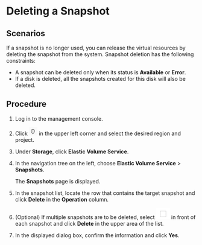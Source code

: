 # Deleting a Snapshot<a name="evs_01_0011"></a>

## Scenarios<a name="section9704285173937"></a>

If a snapshot is no longer used, you can release the virtual resources by deleting the snapshot from the system. Snapshot deletion has the following constraints:

-   A snapshot can be deleted only when its status is  **Available**  or  **Error**.
-   If a disk is deleted, all the snapshots created for this disk will also be deleted.

## Procedure<a name="section63311840155158"></a>

1.  Log in to the management console.
2.  Click  ![](figures/icon-region.png)  in the upper left corner and select the desired region and project.
3.  Under  **Storage**, click  **Elastic Volume Service**.
4.  In the navigation tree on the left, choose  **Elastic Volume Service**  \>  **Snapshots**.

    The  **Snapshots**  page is displayed.

5.  In the snapshot list, locate the row that contains the target snapshot and click  **Delete**  in the  **Operation**  column.
6.  \(Optional\) If multiple snapshots are to be deleted, select  ![](figures/icon-select.png)  in front of each snapshot and click  **Delete**  in the upper area of the list.
7.  In the displayed dialog box, confirm the information and click  **Yes**.

